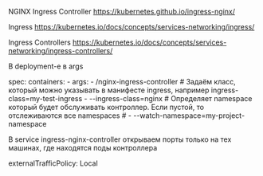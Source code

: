 NGINX Ingress Controller https://kubernetes.github.io/ingress-nginx/

Ingress https://kubernetes.io/docs/concepts/services-networking/ingress/

Ingress Controllers https://kubernetes.io/docs/concepts/services-networking/ingress-controllers/


В deployment-е в args

spec:
      containers:
      - args:
        - /nginx-ingress-controller
        # Задаём класс, который можно указывать в манифесте ingress, например ingress-class=my-test-ingress
        - --ingress-class=nginx
        # Определяет namespace который будет обслуживать контроллер. Если пустой, то отслеживаются все namespaces
        # - --watch-namespace=my-project-namespace

В service ingress-nginx-controller открываем порты только на тех машинах, где находятся  поды контроллера

externalTrafficPolicy: Local
